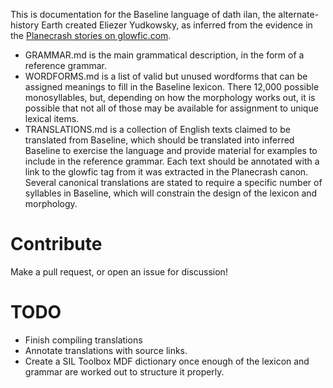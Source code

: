 This is documentation for the Baseline language of dath ilan, the alternate-history Earth created Eliezer Yudkowsky, as inferred from the evidence in the [Planecrash stories on glowfic.com](https://www.glowfic.com/boards/215).

* GRAMMAR.md is the main grammatical description, in the form of a reference grammar.
* WORDFORMS.md is a list of valid but unused wordforms that can be assigned meanings to fill in the Baseline lexicon. There 12,000 possible monosyllables, but, depending on how the morphology works out, it is possible that not all of those may be available for assignment to unique lexical items.
* TRANSLATIONS.md is a collection of English texts claimed to be translated from Baseline, which should be translated into inferred Baseline to exercise the language and provide material for examples to include in the reference grammar. Each text should be annotated with a link to the glowfic tag from it was extracted in the Planecrash canon. Several canonical translations are stated to require a specific number of syllables in Baseline, which will constrain the design of the lexicon and morphology.

Contribute
==========
Make a pull request, or open an issue for discussion!

TODO
====

* Finish compiling translations
* Annotate translations with source links.
* Create a SIL Toolbox MDF dictionary once enough of the lexicon and grammar are worked out to structure it properly.
